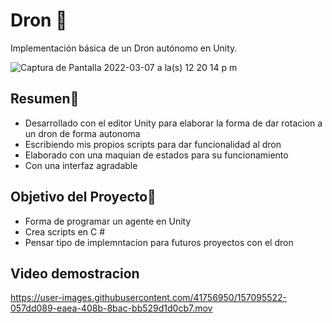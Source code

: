 # Dron 🚁
Implementación básica de un Dron autónomo en Unity.

![Captura de Pantalla 2022-03-07 a la(s) 12 20 14 p m](https://user-images.githubusercontent.com/41756950/157094199-de1a953a-f1e4-42ae-9eea-d6257fe63e4b.png)

## Resumen📝
- Desarrollado con el editor Unity para elaborar la forma de dar rotacion a un dron de forma autonoma
- Escribiendo mis propios scripts para dar funcionalidad al dron
- Elaborado con una maquian de estados para su funcionamiento
- Con una interfaz agradable
## Objetivo del Proyecto🚀
- Forma de programar un agente en Unity
- Crea scripts en C #
- Pensar tipo de implemntacion para futuros proyectos con el dron

## Video demostracion
https://user-images.githubusercontent.com/41756950/157095522-057dd089-eaea-408b-8bac-bb529d1d0cb7.mov




